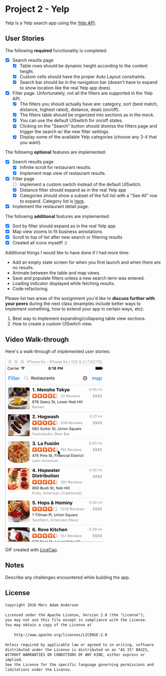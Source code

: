 # Project 2 - Yelp

Yelp is a Yelp search app using the [Yelp API](http://www.yelp.com/developers/documentation/v2/search_api).

## User Stories

The following **required** functionality is completed:

- [x] Search results page
   - [x] Table rows should be dynamic height according to the content height.
   - [x] Custom cells should have the proper Auto Layout constraints.
   - [x] Search bar should be in the navigation bar (doesn't have to expand to show location like the real Yelp app does).
- [x] Filter page. Unfortunately, not all the filters are supported in the Yelp API.
   - [x] The filters you should actually have are: category, sort (best match, distance, highest rated), distance, deals (on/off).
   - [x] The filters table should be organized into sections as in the mock.
   - [x] You can use the default UISwitch for on/off states.
   - [x] Clicking on the "Search" button should dismiss the filters page and trigger the search w/ the new filter settings.
   - [x] Display some of the available Yelp categories (choose any 3-4 that you want).

The following **optional** features are implemented:

- [x] Search results page
   - [x] Infinite scroll for restaurant results.
   - [x] Implement map view of restaurant results.
- [x] Filter page
   - [ ] Implement a custom switch instead of the default UISwitch.
   - [x] Distance filter should expand as in the real Yelp app
   - [x] Categories should show a subset of the full list with a "See All" row to expand. Category list is [here](http://www.yelp.com/developers/documentation/category_list).
- [x] Implement the restaurant detail page.

The following **additional** features are implemented:

- [x] Sort by filter should expand as in the real Yelp app
- [x] Map view zooms to fit business annotations
- [x] Scroll to top of list after new search or filtering results
- [x] Created all icons myself! :)

Additional things I would like to have done if I had more time:

- Add an empty state screen for when you first launch and when there are no results.
- Animate between the table and map views
- Save and populate filters unless a new search term was entered.
- Loading indicator displayed while fetching results.
- Code refactoring.

Please list two areas of the assignment you'd like to **discuss further with your peers** during the next class (examples include better ways to implement something, how to extend your app in certain ways, etc):

1. Best way to implement expanding/collapsing table view sections.
2. How to create a custom UISwitch view.

## Video Walk-through

Here's a walk-through of implemented user stories:

![Video Walk-through](yelp_walkthrough.gif)

GIF created with [LiceCap](http://www.cockos.com/licecap/).

## Notes

Describe any challenges encountered while building the app.

## License

    Copyright 2016 Marc Adam Anderson

    Licensed under the Apache License, Version 2.0 (the "License");
    you may not use this file except in compliance with the License.
    You may obtain a copy of the License at

        http://www.apache.org/licenses/LICENSE-2.0

    Unless required by applicable law or agreed to in writing, software
    distributed under the License is distributed on an "AS IS" BASIS,
    WITHOUT WARRANTIES OR CONDITIONS OF ANY KIND, either express or implied.
    See the License for the specific language governing permissions and
    limitations under the License.